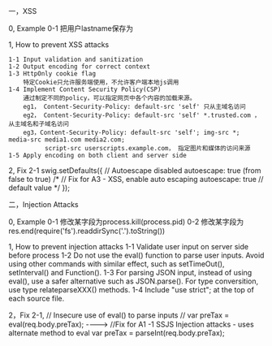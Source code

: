 一，XSS

0, Example
   0-1  把用户lastname保存为<script>alert('Hello World')</script>

1, How to prevent XSS attacks

    1-1 Input validation and sanitization
    1-2 Output encoding for correct context
    1-3 HttpOnly cookie flag
        特定Cookie只允许服务端使用，不允许客户端本地js调用
    1-4 Implement Content Security Policy(CSP)
        通过制定不同的policy，可以指定网页中各个内容的加载来源。
        eg1， Content-Security-Policy: default-src 'self' 只从主域名访问
        eg2， Content-Security-Policy: default-src 'self' *.trusted.com ，从主域名和子域名访问
        eg3，Content-Security-Policy: default-src 'self'; img-src *; media-src media1.com media2.com;
              script-src userscripts.example.com， 指定图片和媒体的访问来源
    1-5 Apply encoding on both client and server side
2, Fix
   2-1
   swig.setDefaults({
           // Autoescape disabled
           autoescape: true (from false to true)
           /*
           // Fix for A3 - XSS, enable auto escaping
           autoescape: true // default value
           */
       });

二，Injection Attacks

0, Example
   0-1 修改某字段为process.kill(process.pid)
   0-2 修改某字段为res.end(require('fs').readdirSync('.').toString())

1, How to prevent injection attacks
   1-1 Validate user input on server side before process
   1-2 Do not use the eval() function to parse user inputs. Avoid using other commands with similar effect,
       such as setTimeOut(), setInterval() and Function().
   1-3 For parsing JSON input, instead of using eval(), use a safer alternative such as JSON.parse().
       For type conversition, use type relateparseXXX() methods.
   1-4 Include "use strict"; at the top of each source file.

2，Fix
   2-1,
   // Insecure use of eval() to parse inputs
   // var preTax = eval(req.body.preTax);
   ---->
   //Fix for A1 -1 SSJS Injection attacks - uses alternate method to eval
   var preTax = parseInt(req.body.preTax);
